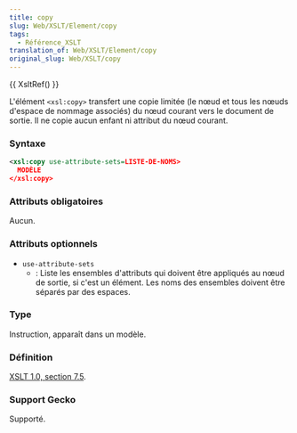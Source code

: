 ```yaml
---
title: copy
slug: Web/XSLT/Element/copy
tags:
  - Référence_XSLT
translation_of: Web/XSLT/Element/copy
original_slug: Web/XSLT/copy
---
```


{{ XsltRef() }}

L'élément `<xsl:copy>` transfert une copie limitée (le nœud et tous les nœuds d'espace de nommage associés) du nœud courant vers le document de sortie. Il ne copie aucun enfant ni attribut du nœud courant.

### Syntaxe

```xml
<xsl:copy use-attribute-sets=LISTE-DE-NOMS>
  MODÈLE
</xsl:copy>
```

### Attributs obligatoires

Aucun.

### Attributs optionnels

- `use-attribute-sets`
  - : Liste les ensembles d'attributs qui doivent être appliqués au nœud de sortie, si c'est un élément. Les noms des ensembles doivent être séparés par des espaces.

### Type

Instruction, apparaît dans un modèle.

### Définition

[XSLT 1.0, section 7.5](http://www.w3.org/TR/xslt#copying).

### Support Gecko

Supporté.
